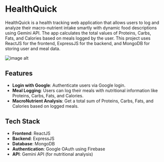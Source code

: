 # HealthQuick

HealthQuick is a health tracking web application that allows users to log and analyze their macro-nutrient intake smartly with dynamic food descriptions using Gemini API. The app calculates the total values of Proteins, Carbs, Fats, and Calories based on meals logged by the user. This project uses ReactJS for the frontend, ExpressJS for the backend, and MongoDB for storing user and meal data.

![image alt](https://github.com/Navadeep-Reddy/ProjectScreenshots-/blob/cb8938497c85130e38033e5395ef21c0fd33411d/HealthQuick%20Screenshots/Screenshot%20from%202025-01-20%2022-27-29.png)

## Features
- **Login with Google**: Authenticate users via Google login.
- **Meal Logging**: Users can log their meals with nutritional information like Proteins, Carbs, Fats, and Calories.
- **MacroNutrient Analysis**: Get a total sum of Proteins, Carbs, Fats, and Calories based on logged meals.
  
## Tech Stack
- **Frontend**: ReactJS
- **Backend**: ExpressJS
- **Database**: MongoDB
- **Authentication**: Google OAuth using Firebase
- **API**: Gemini API (for nutritional analysis)

